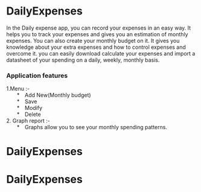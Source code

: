 # DailyExpenses
In the Daily expense app, you can record your expenses in an easy way. It helps you to track your expenses and gives you an estimation of monthly expenses. You can also create your monthly budget on it. It gives you knowledge about your extra expenses and how to control expenses and overcome it. you can easily download calculate your expenses and import a datasheet of your spending on a daily, weekly, monthly basis.
<h3>Application features</h3>
1.Menu :-<br>
&emsp;&emsp;*&emsp;Add New(Monthly budget)
<br>
&emsp;&emsp;*&emsp;Save
<br>
&emsp;&emsp;*&emsp;Modify
<br>
&emsp;&emsp;*&emsp;Delete
<br>
2.  Graph report :- <br>
&emsp;&emsp;*&emsp;Graphs allow you to see your monthly spending patterns.



# DailyExpenses
# DailyExpenses

